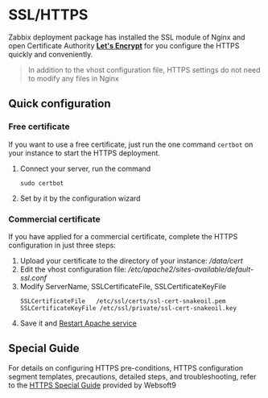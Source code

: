 # SSL/HTTPS

Zabbix deployment package has installed the SSL module of Nginx and open Certificate Authority **[Let's Encrypt](https://letsencrypt.org/)** for you configure the HTTPS quickly and conveniently.

> In addition to the vhost configuration file, HTTPS settings do not need to modify any files in Nginx

## Quick configuration

### Free certificate

If you want to use a free certificate, just run the one command `certbot` on your instance to start the HTTPS deployment.

1. Connect your server, run the command
   ```
   sudo certbot
   ```
2. Set by it by the configuration wizard

### Commercial certificate

If you have applied for a commercial certificate, complete the HTTPS configuration in just three steps:

1. Upload your certificate to the directory of your instance: */data/cert* 
2. Edit the vhost configuration file: */etc/apache2/sites-available/default-ssl.conf* 
3. Modify ServerName, SSLCertificateFile, SSLCertificateKeyFile
   ``` text
   SSLCertificateFile	/etc/ssl/certs/ssl-cert-snakeoil.pem
   SSLCertificateKeyFile /etc/ssl/private/ssl-cert-snakeoil.key   
   ```
5. Save it and [Restart Apache service](/admin-services.md#apache)

## Special Guide

For details on configuring HTTPS pre-conditions, HTTPS configuration segment templates, precautions, detailed steps, and troubleshooting, refer to the [HTTPS Special Guide](https://support.websoft9.com/docs/faq/tech-https.html#nginx) provided by Websoft9 
